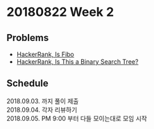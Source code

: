 # 20180822 Week 2

## Problems

* [HackerRank, Is Fibo](https://www.hackerrank.com/challenges/is-fibo/problem)
* [HackerRank, Is This a Binary Search Tree?](https://www.hackerrank.com/challenges/is-binary-search-tree/problem)

## Schedule

2018.09.03. 까지 풀이 제출  
2018.09.04. 각자 리뷰하기  
2018.09.05. PM 9:00 부터 다들 모이는대로 모임 시작  
